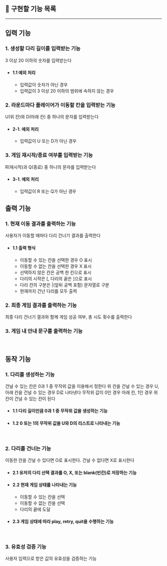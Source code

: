 ## 📌 구현할 기능 목록

---
## 입력 기능
### 1. 생성할 다리 길이를 입력받는 기능
3 이상 20 이하의 숫자를 입력받는다

- #### 1.1 예외 처리
    - 입력값이 숫자가 아닌 경우
    - 입력값이 3 이상 20 이하의 범위에 속하지 않는 경우
      <br/>

### 2. 라운드마다 플레이어가 이동할 칸을 입력받는 기능
U(위 칸)와 D(아래 칸) 중 하나의 문자를 입력받는다

- #### 2-1. 예외 처리
    - 입력값이 U 또는 D가 아닌 경우
      <br/>

### 3. 게임 재시작/종료 여부를 입력받는 기능
R(재시작)과 Q(종료) 중 하나의 문자를 입력받는다

- #### 3-1. 예외 처리
    - 입력값이 R 또는 Q가 아닌 경우
      <br/>

## 출력 기능
### 1. 현재 이동 결과를 출력하는 기능
사용자가 이동할 때마다 다리 건너기 결과를 출력한다

- #### 1.1 출력 형식
  - 이동할 수 있는 칸을 선택한 경우 O 표시
  - 이동할 수 없는 칸을 선택한 경우 X 표시
  - 선택하지 않은 칸은 공백 한 칸으로 표시
  - 다리의 시작은 [, 다리의 끝은 ]으로 표시
  - 다리 칸의 구분은 |(앞뒤 공백 포함) 문자열로 구분
  - 현재까지 건넌 다리를 모두 출력
    <br/>

### 2. 최종 게임 결과를 출력하는 기능
최종 다리 건너기 결과와 함께 게임 성공 여부, 총 시도 횟수를 출력한다
    <br/>

### 3. 게임 내 안내 문구를 출력하는 기능
<br/>

## 동작 기능
### 1. 다리를 생성하는 기능
건널 수 있는 칸은 0과 1 중 무작위 값을 이용해서 정한다
위 칸을 건널 수 있는 경우 U, 아래 칸을 건널 수 있는 경우 D로 나타낸다
무작위 값이 0인 경우 아래 칸, 1인 경우 위 칸이 건널 수 있는 칸이 된다

- #### 1.1 다리 길이만큼 0과 1 중 무작위 값을 생성하는 기능
- #### 1.2 0 또는 1의 무작위 값을 U와 D의 리스트로 나타내는 기능
    <br/>

### 2. 다리를 건너는 기능
이동한 칸을 건널 수 있다면 O로 표시한다. 건널 수 없다면 X로 표시한다

- #### 2.1 유저의 다리 선택 결과를 O, X, 또는 blank(빈칸)로 저장하는 기능
- #### 2.2 현재 게임 상태를 나타내는 기능
  - 이동할 수 있는 칸을 선택
  - 이동할 수 없는 칸을 선택
  - 다리의 끝에 도달
- #### 2.3 게임 상태에 따라 play, retry, quit을 수행하는 기능
    <br/>

### 3. 유효성 검증 기능
사용자 입력으로 받은 값의 유효성을 검증하는 기능